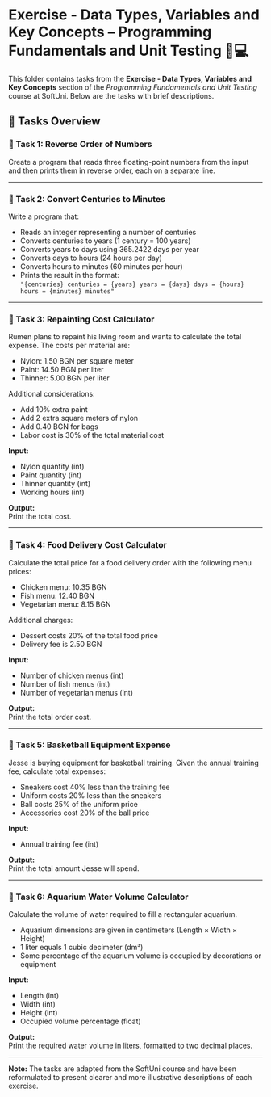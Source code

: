 # Exercise - Data Types, Variables and Key Concepts – Programming Fundamentals and Unit Testing 🧑💻

This folder contains tasks from the **Exercise - Data Types, Variables and Key Concepts** section of the _Programming Fundamentals and Unit Testing_ course at SoftUni. Below are the tasks with brief descriptions.

## 🔧 Tasks Overview

### 📝 Task 1: Reverse Order of Numbers

Create a program that reads three floating-point numbers from the input and then prints them in reverse order, each on a separate line.

---

### 📝 Task 2: Convert Centuries to Minutes

Write a program that:

- Reads an integer representing a number of centuries  
- Converts centuries to years (1 century = 100 years)  
- Converts years to days using 365.2422 days per year  
- Converts days to hours (24 hours per day)  
- Converts hours to minutes (60 minutes per hour)  
- Prints the result in the format:  
  `"{centuries} centuries = {years} years = {days} days = {hours} hours = {minutes} minutes"`

---

### 📝 Task 3: Repainting Cost Calculator

Rumen plans to repaint his living room and wants to calculate the total expense. The costs per material are:

- Nylon: 1.50 BGN per square meter  
- Paint: 14.50 BGN per liter  
- Thinner: 5.00 BGN per liter  

Additional considerations:  
- Add 10% extra paint  
- Add 2 extra square meters of nylon  
- Add 0.40 BGN for bags  
- Labor cost is 30% of the total material cost

**Input:**  
- Nylon quantity (int)  
- Paint quantity (int)  
- Thinner quantity (int)  
- Working hours (int)

**Output:**  
Print the total cost.

---

### 📝 Task 4: Food Delivery Cost Calculator

Calculate the total price for a food delivery order with the following menu prices:

- Chicken menu: 10.35 BGN  
- Fish menu: 12.40 BGN  
- Vegetarian menu: 8.15 BGN  

Additional charges:  
- Dessert costs 20% of the total food price  
- Delivery fee is 2.50 BGN

**Input:**  
- Number of chicken menus (int)  
- Number of fish menus (int)  
- Number of vegetarian menus (int)

**Output:**  
Print the total order cost.

---

### 📝 Task 5: Basketball Equipment Expense

Jesse is buying equipment for basketball training. Given the annual training fee, calculate total expenses:  

- Sneakers cost 40% less than the training fee  
- Uniform costs 20% less than the sneakers  
- Ball costs 25% of the uniform price  
- Accessories cost 20% of the ball price  

**Input:**  
- Annual training fee (int)

**Output:**  
Print the total amount Jesse will spend.

---

### 📝 Task 6: Aquarium Water Volume Calculator

Calculate the volume of water required to fill a rectangular aquarium.

- Aquarium dimensions are given in centimeters (Length × Width × Height)  
- 1 liter equals 1 cubic decimeter (dm³)  
- Some percentage of the aquarium volume is occupied by decorations or equipment

**Input:**  
- Length (int)  
- Width (int)  
- Height (int)  
- Occupied volume percentage (float)

**Output:**  
Print the required water volume in liters, formatted to two decimal places.

---

**Note:** The tasks are adapted from the SoftUni course and have been reformulated to present clearer and more illustrative descriptions of each exercise.
